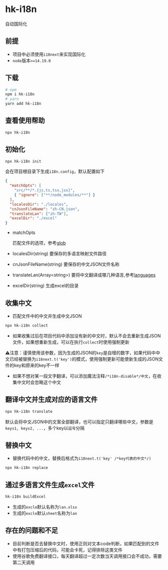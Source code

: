 # hk-i18n

自动国际化

## 前提

- 项目中必须使用`i18next`来实现国际化
- `node`版本`>=14.19.0`

## 下载

```bash
# npm
npm i hk-i18n
# yarn
yarn add hk-i18n
```
## 查看使用帮助
```bash
npx hk-i18n
```
## 初始化

```bash
npx hk-i18n init
```
会在项目根目录下生成`i18n.config`，默认配置如下

```json
{
  "matchOpts": [
    "src/**/*.{js,ts,tsx,jsx}",
    { "ignore": ["**/node_modules/**"] }
  ],
  "localesDir": "./locales",
  "cnJsonFileName": "zh-CN.json",
  "translateLan": ["zh-TW"],
  "excelDir": "./excel"
}
```
- matchOpts

  匹配文件的选项，参考[glob](https://www.npmjs.com/package/glob)

- localesDir(string)
  要保存的多语言映射文件路径

- cnJsonFileName(string)
  要保存的中文JSON文件名称

- translateLan(Array\<string>)
  要将中文翻译成哪几种语言,参考[languages](https://github.com/vitalets/google-translate-api/blob/master/languages.js)

- excelDir(string)
  生成excel的目录

## 收集中文

- 匹配文件中的中文并生成中文JSON

```bash
npx hk-i18n collect
```

- 如果收集过后在项目代码中添加没有新的中文时，默认不会去重新生成JSON文件，如果想重新生成，可以在执行`collect`时使用强制更新

⚠️注意：谨慎使用该参数，因为生成的JSON的`key`是自增的数字，如果代码中中文已经被替换为`i18next.t('key')`的模式，使用强制更新可能使新生成的JSON文件的key和原来的key不一样

- 如果不想对某一段文字翻译，可以添加魔法注释`/*i18n-disable*/中文`，在收集中文时会忽略这个中文

## 翻译中文并生成对应的语言文件

```bash
npx hk-i18n translate
```
默认会将中文JSON中的文案全部翻译，也可以指定只翻译哪些中文，参数是`keys1, keys2, ...`，多个key以`逗号`分隔

## 替换中文

- 替换代码中的中文，替换后格式为`i18next.t('key' /*key代表的中文*/)`

```bash
npx hk-i18n replace
```

## 通过多语言文件生成`excel`文件

```bash
hk-i18n buildExcel
```
- 生成的`excle`默认名称为`lan.xlsx`
- 生成的`excle`默认`sheet`名称为`lan`
## 存在的问题和不足

- 目前判断是否去替换中文时，使用正则对文本code判断，如果匹配到的文件中有打包压缩后的代码，可能会卡死，记得排除这类文件
- 使用谷歌免费翻译接口，每天翻译超过一定次数当天调用接口会不成功，需要第二天调用
